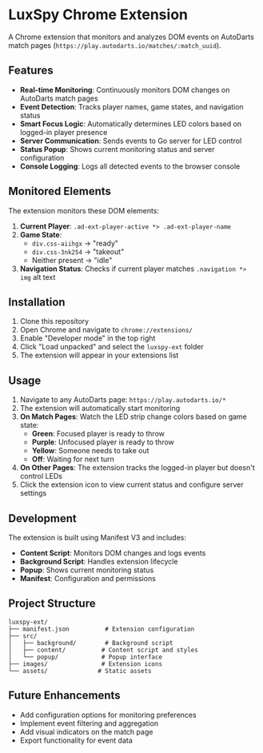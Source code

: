 # LuxSpy Chrome Extension

A Chrome extension that monitors and analyzes DOM events on AutoDarts match pages (`https://play.autodarts.io/matches/:match_uuid`).

## Features

- **Real-time Monitoring**: Continuously monitors DOM changes on AutoDarts match pages
- **Event Detection**: Tracks player names, game states, and navigation status
- **Smart Focus Logic**: Automatically determines LED colors based on logged-in player presence
- **Server Communication**: Sends events to Go server for LED control
- **Status Popup**: Shows current monitoring status and server configuration
- **Console Logging**: Logs all detected events to the browser console

## Monitored Elements

The extension monitors these DOM elements:

1. **Current Player**: `.ad-ext-player-active *> .ad-ext-player-name`
2. **Game State**: 
   - `div.css-aiihgx` → "ready"
   - `div.css-3nk254` → "takeout" 
   - Neither present → "idle"
3. **Navigation Status**: Checks if current player matches `.navigation *> img` alt text

## Installation

1. Clone this repository
2. Open Chrome and navigate to `chrome://extensions/`
3. Enable "Developer mode" in the top right
4. Click "Load unpacked" and select the `luxspy-ext` folder
5. The extension will appear in your extensions list

## Usage

1. Navigate to any AutoDarts page: `https://play.autodarts.io/*`
2. The extension will automatically start monitoring
3. **On Match Pages**: Watch the LED strip change colors based on game state:
   - **Green**: Focused player is ready to throw
   - **Purple**: Unfocused player is ready to throw
   - **Yellow**: Someone needs to take out
   - **Off**: Waiting for next turn
4. **On Other Pages**: The extension tracks the logged-in player but doesn't control LEDs
5. Click the extension icon to view current status and configure server settings

## Development

The extension is built using Manifest V3 and includes:

- **Content Script**: Monitors DOM changes and logs events
- **Background Script**: Handles extension lifecycle
- **Popup**: Shows current monitoring status
- **Manifest**: Configuration and permissions

## Project Structure

```
luxspy-ext/
├── manifest.json          # Extension configuration
├── src/
│   ├── background/        # Background script
│   ├── content/          # Content script and styles
│   └── popup/            # Popup interface
├── images/               # Extension icons
└── assets/              # Static assets
```

## Future Enhancements

- Add configuration options for monitoring preferences
- Implement event filtering and aggregation
- Add visual indicators on the match page
- Export functionality for event data

